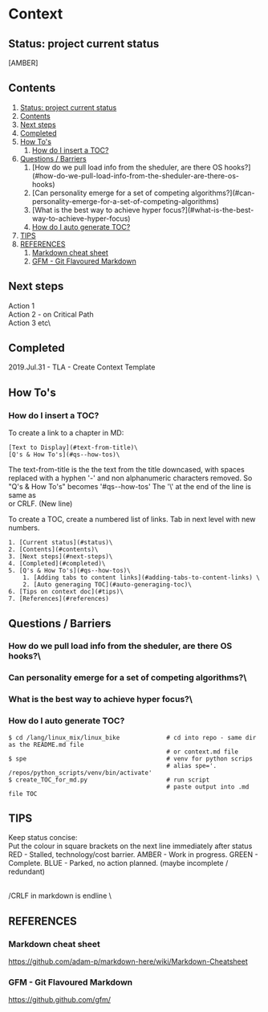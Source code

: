 # Context
## Status: project current status
[AMBER]

## Contents
1. [Status: project current status](#status-project-current-status)
2. [Contents](#contents)
3. [Next steps](#next-steps)
4. [Completed](#completed)
5. [How To's](#how-tos)
	1. [How do I insert a TOC?](#how-do-i-insert-a-toc)
6. [Questions / Barriers](#questions--barriers)
	1. [How do we pull load info from the sheduler, are there OS hooks?\](#how-do-we-pull-load-info-from-the-sheduler-are-there-os-hooks)
	2. [Can personality emerge for a set of competing algorithms?\](#can-personality-emerge-for-a-set-of-competing-algorithms)
	3. [What is the best way to achieve hyper focus?\](#what-is-the-best-way-to-achieve-hyper-focus)
	4. [How do I auto generate TOC?](#how-do-i-auto-generate-toc)
7. [TIPS](#tips)
8. [REFERENCES](#references)
	1. [Markdown cheat sheet](#markdown-cheat-sheet)
	2. [GFM - Git Flavoured Markdown](#gfm--git-flavoured-markdown)


## Next steps
Action 1\
Action 2 - on Critical Path\
Action 3 etc\


## Completed
2019.Jul.31 - TLA - Create Context Template


## How To's
### How do I insert a TOC?
To create a link to a chapter in MD:
```
[Text to Display](#text-from-title)\
[Q's & How To's](#qs--how-tos)\
```

The text-from-title is the the text from the title downcased, with spaces replaced with a hyphen '-' and non alphanumeric characters removed. So "Q's & How To's" becomes '#qs--how-tos'
The '\\' at the end of the line is same as <br> or CRLF. (New line)

To create a TOC, create a numbered list of links. Tab in next level with new numbers.
```
1. [Current status](#status)\
2. [Contents](#contents)\
3. [Next steps](#next-steps)\
4. [Completed](#completed)\
5. [Q's & How To's](#qs--how-tos)\
    1. [Adding tabs to content links](#adding-tabs-to-content-links) \
    2. [Auto generaging TOC](#auto-generaging-toc)\
6. [Tips on context doc](#tips)\
7. [References](#references)
```

## Questions / Barriers
### How do we pull load info from the sheduler, are there OS hooks?\
### Can personality emerge for a set of competing algorithms?\
### What is the best way to achieve hyper focus?\




### How do I auto generate TOC?
```
$ cd /lang/linux_mix/linux_bike             # cd into repo - same dir as the README.md file
                                            # or context.md file
$ spe                                       # venv for python scrips
                                            # alias spe='. /repos/python_scripts/venv/bin/activate'   
$ create_TOC_for_md.py                      # run script
                                            # paste output into .md file TOC
```




## TIPS
Keep status concise:  
Put the colour in square brackets on the next line immediately after status  
RED	- Stalled, technology/cost barrier.
AMBER - Work in progress.
GREEN - Complete.
BLUE - Parked, no action planned. (maybe incomplete / redundant)

<br>/CRLF in markdown is endline \\


## REFERENCES
### Markdown cheat sheet
https://github.com/adam-p/markdown-here/wiki/Markdown-Cheatsheet

### GFM - Git Flavoured Markdown
https://github.github.com/gfm/
